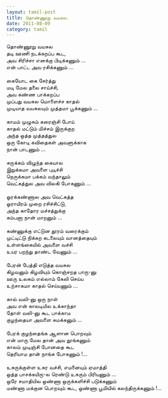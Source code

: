 ```yaml
---
layout: tamil-post
title: தொண்ணூறு வயசுல.
date: 2011-08-09
category: tamil
---
```


தொண்ணூறு வயசுல<br />
தடி ஊணி நடக்கறப்ப கூட,<br />
அவ சிரிச்சா எனக்கு பிடிக்கணும் ...<br />
என் பாட்ட அவ ரசிக்கணும் ...<br />
<br />
கையோட கை சேர்த்து<br />
மடி மேல தலை சாய்ச்சி,<br />
அவ கண்ண பாக்கறப்ப<br />
முப்பது வயசுல மொளைச்ச காதல்<br />
முடியாத வயசுலயும் முத்தமா பூக்கணும் ...<br />
<br />
காமம் முழுசும் கரைஞ்சி போய்<br />
காதல் மட்டும் மிச்சம் இருக்குற<br />
அந்த ஒத்த முத்தத்துல<br />
ஒரு கோடி கவிதைகள் அவளுக்காக<br />
நான் பாடணும் ...<br />
<br />
சுருக்கம் விழுந்த கையால<br />
இறுக்கமா அவளை புடிச்சி<br />
நெருக்கமா பக்கம் வந்தாலும்<br />
வெட்கத்துல அவ விலகி போகணும் ...<br />
<br />
ஓரக்கண்ணால அவ வெட்கத்த<br />
ஓராயிரம் முறை ரசிச்சிட்டு,<br />
அந்த காதோர மச்சத்துக்கு<br />
கம்பனா நான் மாறனும் ...<br />
<br />
கண்ணுக்கு எட்டுன தூரம் வரைக்கும்<br />
முட்டிட்டு நிக்கற கடலையும் வானத்தையும்<br />
உள்ளங்கையில் அவளை வச்சி<br />
உயர பறந்து தாண்ட வேணும் ...<br />
<br />
பேரன் பேத்தி எடுத்த வயசுல<br />
கிழவனும் கிழவியும் கொஞ்சறத பாரு-னு<br />
ஊரு உலகம் எல்லாம் கேலி செய்ய<br />
உற்சாகமா காதல் செய்யணும் ...<br />
<br />
கால் வலி-னு ஒரு நாள்<br />
அவ என் காலடியில உக்காந்தா<br />
தோள் வலி-னு கூட பாக்காம<br />
குழந்தையா அவளை சுமக்கனும் ...<br />
<br />
பேரக் குழந்தைங்க ஆளான பொறவும்<br />
என் மாரு மேல தான் அவ தூங்கணும்<br />
காலம் முடிஞ்சி போனதை கூட<br />
தெரியாம தான் நாங்க போகணும் !...<br />
<br />
உசுருக்குள்ள உசுர வச்சி, எமனையும் ஏமாத்தி<br />
ஒத்த பாசக்கயிரு-ல ரெண்டு உசுரும் பிரியணும் ...<br />
ஒரே சமாதியில ஒண்ணா ஒருக்களிச்சி படுக்கணும்<br />
மண்ணா மக்குன பொறவும் கூட, ஒண்ணா பூமியில் கலந்திருக்கணும் !...<br />
<br />